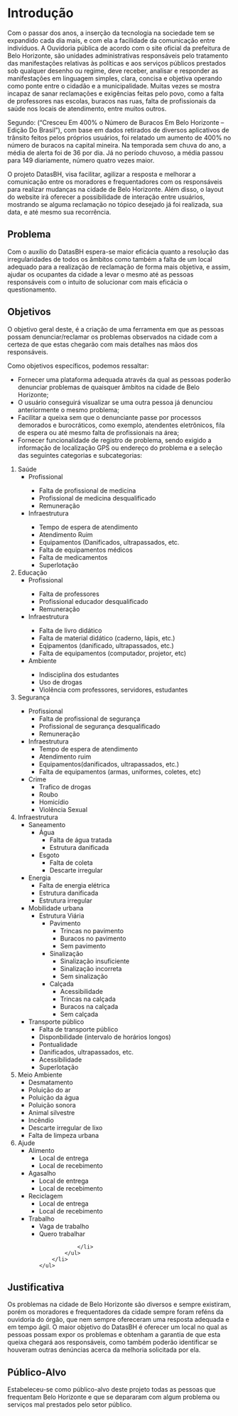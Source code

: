 # Introdução

Com o passar dos anos, a inserção da tecnologia na sociedade tem se
expandido cada dia mais, e com ela a facilidade da comunicação entre indivíduos. A
Ouvidoria pública de acordo com o site oficial da prefeitura de Belo Horizonte, são
unidades administrativas responsáveis pelo tratamento das manifestações relativas
às políticas e aos serviços públicos prestados sob qualquer desenho ou regime, deve
receber, analisar e responder as manifestações em linguagem simples, clara, concisa
e objetiva operando como ponte entre o cidadão e a municipalidade. Muitas vezes se
mostra incapaz de sanar reclamações e exigências feitas pelo povo, como a falta de
professores nas escolas, buracos nas ruas, falta de profissionais da saúde nos locais
de atendimento, entre muitos outros.

Segundo: (“Cresceu Em 400% o Número de Buracos Em Belo Horizonte –
Edição Do Brasil”), com base em dados retirados de diversos aplicativos de trânsito
feitos pelos próprios usuários, foi relatado um aumento de 400% no número de
buracos na capital mineira. Na temporada sem chuva do ano, a média de alerta foi de
36 por dia. Já no período chuvoso, a média passou para 149 diariamente, número
quatro vezes maior.

O projeto DatasBH, visa facilitar, agilizar a resposta e melhorar a comunicação
entre os moradores e frequentadores com os responsáveis para realizar mudanças
na cidade de Belo Horizonte. Além disso, o layout do website irá oferecer a
possibilidade de interação entre usuários, mostrando se alguma reclamação no tópico
desejado já foi realizada, sua data, e até mesmo sua recorrência. 


## Problema
Com o auxílio do DatasBH espera-se maior eficácia quanto a resolução das
irregularidades de todos os âmbitos como também a falta de um local adequado para
a realização de reclamação de forma mais objetiva, e assim, ajudar os ocupantes da
cidade a levar o mesmo até as pessoas responsáveis com o intuito de solucionar com
mais eficácia o questionamento. 

## Objetivos

O objetivo geral deste, é a criação de uma ferramenta em que as pessoas
possam denunciar/reclamar os problemas observados na cidade com a certeza de
que estas chegarão com mais detalhes nas mãos dos responsáveis.

Como objetivos específicos, podemos ressaltar:

<ul>
 <li> Fornecer uma plataforma adequada através da qual as pessoas poderão
denunciar problemas de quaisquer âmbitos na cidade de Belo Horizonte;
 <li> O usuário conseguirá visualizar se uma outra pessoa já denunciou anteriormente
o mesmo problema;
 <li> Facilitar a queixa sem que o denunciante passe por processos demorados e
burocráticos, como exemplo, atendentes eletrônicos, fila de espera ou até mesmo
falta de profissionais na área;
 <li> Fornecer funcionalidade de registro de problema, sendo exigido a informação de
localização GPS ou endereço do problema e a seleção das seguintes categorias e
subcategorias:
</ul>
 <ol>
        <li>Saúde
            <ul type="square"><li>Profissional</li>
                <ul>
                    <li>Falta de profissional de medicina</li>
                    <li>Profissional de medicina desqualificado</li>
                    <li>Remuneração
                    </li>
                </ul>
        </ul>
            <ul type="square"><li>Infraestrutura</li>
                <ul>
                    <li>Tempo de espera de atendimento</li>
                    <li>Atendimento Ruim</li>
                    <li>Equipamentos (Danificados, ultrapassados, etc.</li>
                    <li>Falta de equipamentos médicos</li>
                    <li>Falta de medicamentos</li>
                    <li>Superlotação</li>
                </ul>
            </ul>
        </li>
        <li>Educação
            <ul type="square"><li>Profissional</li> <ul>
                <li>Falta de professores</li>
                <li>Profissional educador desqualificado</li>
                <li>Remuneração</li>
            </ul>
            </ul>
            <ul type="square">
                <li> Infraestrutura</li>
                <ul> <li>Falta de livro didático</li>
                <li>Falta de material didático  (caderno, lápis, etc.)</li>
                <li> Eqipamentos (danificado, ultrapassados, etc.)</li>
            <li>Falta de equipamentos (computador, projetor, etc)</li></ul> 
            </ul>
            <ul type="square">
                <li>Ambiente</li>
            <ul><li>Indisciplina dos estudantes</li>
            <li> Uso de drogas</li>
            <li>Violência com professores, servidores, estudantes</li>
        </ul></ul>
                </ul>
        </li>
        <li>Segurança</li>
        <ul type="Square">
            <li>Profissional
                <ul>
                    <li>Falta de profissional de segurança</li>
                    <li>Profissional de segurança desqualificado</li>
                    <li>Remuneração</li>
                </ul>
            </li>
            <li>Infraestrutura
                <ul>
                    <li>Tempo de espera de atendimento</li>
                    <li>Atendimento ruim</li>
                    <li>Equipamentos(danificados, ultrapassados, etc.)</li>
                    <li>Falta de equipamentos (armas, uniformes, coletes, etc)</li>
                </ul>
            </li>
            <li>Crime
                <ul>
                    <li>Trafico de drogas</li>
                    <li>Roubo</li>
                    <li>Homicídio</li>
                    <li>Violência Sexual</li>
                </ul>
            </li>
        </ul>
    <li>Infraestrutura
        <ul type="square">
            <li>Saneamento
                <ul>
                    <li>Água
                        <ul>
                            <li>Falta de água tratada</li>
                            <li> Estrutura danificada</li>
                        </ul>
                    </li>
                    <li>Esgoto
                        <ul>
                            <li>Falta de coleta</li>
                            <li>Descarte irregular</li>
                        </ul>
                    </li>
                </ul>
            </li>
            <li>Energia
                <ul>
                    <li>Falta de energia elétrica</li>
                    <li>Estrutura danificada</li>
                    <li>Estrutura irregular</li>
                </ul>
            </li>
            <li>Mobilidade urbana
                <ul>
                    <li>Estrutura Viária
                        <ul>
                            <li>Pavimento
                                <ul>
                                    <li>Trincas no pavimento</li>
                                    <li>Buracos no pavimento</li>
                                    <li>Sem pavimento</li>
                                </ul>
                            </li>
                            <li> Sinalização
                                <ul>
                                    <li>Sinalização insuficiente</li>
                                    <li>Sinalização incorreta</li>
                                    <li>Sem sinalização</li>
                                </ul>
                            </li>
                            <li>Calçada
                                <ul>
                                    <li>Acessibilidade</li>
                                    <li>Trincas na calçada</li>
                                    <li>Buracos na calçada</li>
                                    <li>Sem calçada</li>
                                </ul>
                            </li>
                            </li>
                        </ul>
                    </li>
                </ul>
            </li>
            <li>Transporte público
                <ul>
                    <li>Falta de transporte público</li>
                    <li>Disponbilidade (intervalo de horários longos)</li>
                    <li>Pontualidade</li>
                    <li>Danificados, ultrapassados, etc.</li>
                    <li>Acessibilidade</li>
                    <li>Superlotação</li>
                </ul>
            </li>
        </ul>
    </li>
<li>Meio Ambiente
    <ul type="square">
        <li>Desmatamento</li>
        <li>Poluição do ar</li>
        <li>Poluição da água</li>
        <li>Poluição sonora</li>
        <li>Animal silvestre</li>
        <li>Incêndio</li>
        <li>Descarte irregular de lixo</li>
        <li>Falta de limpeza urbana</li>
    </ul>
</li>
<li>Ajude
    <ul type="square">
        <li>Alimento
            <ul>
                <li>Local de entrega</li>
                <li>Local de recebimento</li>
            </ul>
        </li>
        <li>Agasalho 
            <ul>
                <li>Local de entrega</li>
                <li>Local de recebimento</li>
            </ul></li>
        <li>Reciclagem
            <ul>
                <li>Local de entrega</li>
                <li>Local de recebimento</li>
            </ul>
        </li>
        <li>Trabalho
            <ul>
                <li>Vaga de trabalho</li>
                <li>Quero trabalhar

                </li>
            </ul>
        </li>
    </ul>
</li>
</ol>
    
## Justificativa

Os problemas na cidade de Belo Horizonte são diversos e sempre existiram,
porém os moradores e frequentadores da cidade sempre foram reféns da ouvidoria
do órgão, que nem sempre ofereceram uma resposta adequada e em tempo ágil. O
maior objetivo do DatasBH é oferecer um local no qual as pessoas possam expor os
problemas e obtenham a garantia de que esta queixa chegará aos responsáveis,
como também poderão identificar se houveram outras denúncias acerca da melhoria
solicitada por ela. 

## Público-Alvo

Estabeleceu-se como público-alvo deste projeto todas as pessoas que
frequentam Belo Horizonte e que se depararam com algum problema ou serviços mal
prestados pelo setor público.
